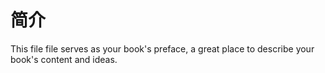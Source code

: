 # 简介

This file file serves as your book's preface, a great place to describe your book's content and ideas.
